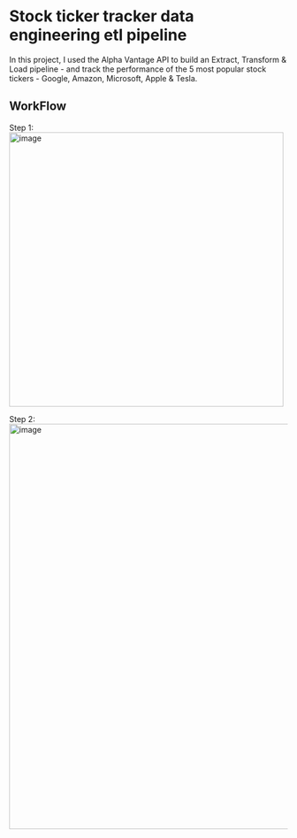 # Stock ticker tracker data engineering etl pipeline
In this project, I used the Alpha Vantage API to build an Extract, Transform &amp; Load pipeline - and track the performance of the 5 most popular stock tickers - Google, Amazon, Microsoft, Apple &amp; Tesla.

## WorkFlow
Step 1:
<img width="496" alt="image" src="https://github.com/user-attachments/assets/a51ec6eb-cffc-45fd-b7c7-f870ee180b98" />

Step 2:
<img width="733" alt="image" src="https://github.com/user-attachments/assets/2f35e5e6-2bf5-410e-8469-34db72f187e4" />

